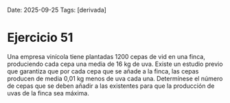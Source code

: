 Date: 2025-09-25
Tags: [derivada]

# Ejercicio 51

 
Una empresa vinícola tiene plantadas 1200 cepas de vid en una finca, produciendo cada cepa una media de 16 kg de uva. Existe un estudio previo que garantiza que por cada cepa que se añade a la finca, las cepas producen de media 0,01 kg menos de uva cada una. Determínese el número de cepas que se deben añadir a las existentes para que la producción de uvas de la finca sea máxima.
